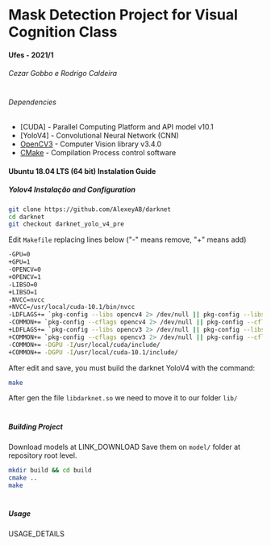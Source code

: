 # Mask Detection Project for Visual Cognition Class
#### Ufes - 2021/1
###### Cezar Gobbo e Rodrigo Caldeira

#
###### Dependencies
- [CUDA] - Parallel Computing Platform and API model v10.1
- [YoloV4] - Convolutional Neural Network (CNN)
- [OpenCV3](https://github.com/opencv/opencv.git) - Computer Vision library v3.4.0
- [CMake](https://cmake.org) - Compilation Process control software

#### Ubuntu 18.04 LTS (64 bit) Instalation Guide

##### Yolov4 Instalação and Configuration
```sh
git clone https://github.com/AlexeyAB/darknet
cd darknet
git checkout darknet_yolo_v4_pre
```
Edit `Makefile` replacing lines below ("-" means remove, "+" means add)
```sh
-GPU=0
+GPU=1
-OPENCV=0
+OPENCV=1
-LIBSO=0
+LIBSO=1
-NVCC=nvcc
+NVCC=/usr/local/cuda-10.1/bin/nvcc
-LDFLAGS+= `pkg-config --libs opencv4 2> /dev/null || pkg-config --libs opencv`
-COMMON+= `pkg-config --cflags opencv4 2> /dev/null || pkg-config --cflags opencv`
+LDFLAGS+= `pkg-config --libs opencv3 2> /dev/null || pkg-config --libs opencv`
+COMMON+= `pkg-config --cflags opencv3 2> /dev/null || pkg-config --cflags opencv`
-COMMON+= -DGPU -I/usr/local/cuda/include/
+COMMON+= -DGPU -I/usr/local/cuda-10.1/include/
```

After edit and save, you must build the darknet YoloV4 with the command:
```sh
make
```
After gen the file `libdarknet.so` we need to move it to our folder `lib/`
#
##### Building Project

Download models at LINK_DOWNLOAD
Save them on `model/` folder at repository root level.

```sh
mkdir build && cd build
cmake ..
make
```
#
##### Usage
USAGE_DETAILS
